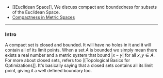 * [[Euclidean Space]], We discuss compact and boundedness for subsets of the Euclidean Space. 
* [Compactness in Metric Spaces](../../MATH%20601%20Functional%20Analysis,%20Measure%20Theory/Functional%20Spaces/Compactness%20in%20Metric%20Spaces.md)
---
### **Intro**

A compact set is closed and bounded. It will have no holes in it and it will contain all of its limit points. When a set $A$ is bounded we simply mean there exists a real number and a metric system that bound $|x - y|$ for all $x, y \in A$. For more about closed sets, refers too [[Topological Basics for Optimizations]]. It's basically saying that a closed sets contains all its limit point, giving it a well defined boundary too. 

